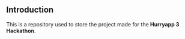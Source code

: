 ## Introduction

This is a repository used to store the project made for the **Hurryapp 3 Hackathon**.  
